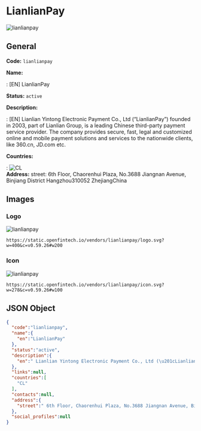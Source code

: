 
# LianlianPay 
![lianlianpay](https://static.openfintech.io/vendors/lianlianpay/logo.svg?w=400&c=v0.59.26#w200)  

## General 
 
**Code:** `lianlianpay` 
 
**Name:** 
 
:	[EN] LianlianPay 
 
**Status:** `active` 
 
**Description:** 
 
: [EN]  Lianlian Yintong Electronic Payment Co., Ltd (“LianlianPay”) founded in 2003, part of Lianlian Group, is a leading Chinese third-party payment service provider. The company provides secure, fast, legal and customized online and mobile payment solutions and services to the nationwide clients, like 360.cn, JD.com etc.  
 
 
**Countries:** 
 
:	![CL](https://cdnjs.cloudflare.com/ajax/libs/flag-icon-css/3.3.0/flags/4x3/cl.svg#w24)  
**Address:** 
street:  6th Floor, Chaorenhui Plaza, No.3688 Jiangnan Avenue, Binjiang District Hangzhou310052 ZhejiangChina  

## Images 

### Logo 
 
![lianlianpay](https://static.openfintech.io/vendors/lianlianpay/logo.svg?w=400&c=v0.59.26#w200)  

```
https://static.openfintech.io/vendors/lianlianpay/logo.svg?w=400&c=v0.59.26#w200
```  

### Icon 
 
![lianlianpay](https://static.openfintech.io/vendors/lianlianpay/icon.svg?w=278&c=v0.59.26#w100)  

```
https://static.openfintech.io/vendors/lianlianpay/icon.svg?w=278&c=v0.59.26#w100
```  

## JSON Object 

```json
{
  "code":"lianlianpay",
  "name":{
    "en":"LianlianPay"
  },
  "status":"active",
  "description":{
    "en":" Lianlian Yintong Electronic Payment Co., Ltd (\u201cLianlianPay\u201d) founded in 2003, part of Lianlian Group, is a leading Chinese third-party payment service provider. The company provides secure, fast, legal and customized online and mobile payment solutions and services to the nationwide clients, like 360.cn, JD.com etc. "
  },
  "links":null,
  "countries":[
    "CL"
  ],
  "contacts":null,
  "address":{
    "street":" 6th Floor, Chaorenhui Plaza, No.3688 Jiangnan Avenue, Binjiang District Hangzhou310052 ZhejiangChina "
  },
  "social_profiles":null
}
```  
